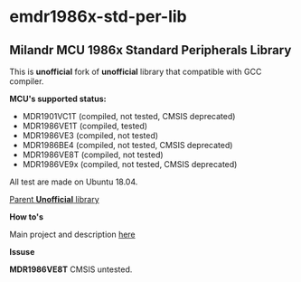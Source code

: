 # emdr1986x-std-per-lib
## Milandr MCU 1986x Standard Peripherals Library

This is **unofficial** fork of **unofficial** library that compatible with GCC compiler. 

**MCU's supported status:**
- MDR1901VC1T (compiled, not tested, CMSIS deprecated)
- MDR1986VE1T (compiled, tested)
- MDR1986VE3 (compiled, not tested)
- MDR1986BE4 (compiled, not tested, CMSIS deprecated)
- MDR1986VE8T (compiled, not tested)
- MDR1986VE9x (compiled, not tested, CMSIS deprecated)

All test are made on Ubuntu 18.04.

[Parent **Unofficial** library](https://github.com/eldarkg/emdr1986x-std-per-lib)

**How to's**

Main project and description [here](https://github.com/WicRus/emdr1986x-std-per-lib-qbs)

**Issuse** 

**MDR1986VE8T** CMSIS untested. 
